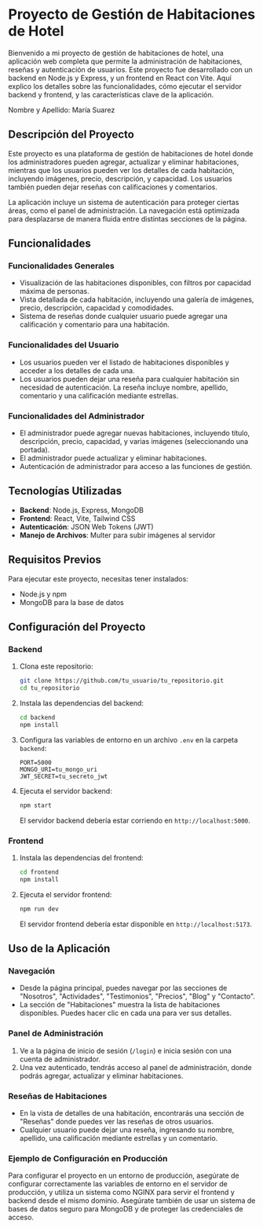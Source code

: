 # Proyecto de Gestión de Habitaciones de Hotel

Bienvenido a mi proyecto de gestión de habitaciones de hotel, una aplicación web completa que permite la administración de habitaciones, reseñas y autenticación de usuarios. Este proyecto fue desarrollado con un backend en Node.js y Express, y un frontend en React con Vite. Aquí explico los detalles sobre las funcionalidades, cómo ejecutar el servidor backend y frontend, y las características clave de la aplicación.

Nombre y Apellido: María Suarez

## Descripción del Proyecto

Este proyecto es una plataforma de gestión de habitaciones de hotel donde los administradores pueden agregar, actualizar y eliminar habitaciones, mientras que los usuarios pueden ver los detalles de cada habitación, incluyendo imágenes, precio, descripción, y capacidad. Los usuarios también pueden dejar reseñas con calificaciones y comentarios. 

La aplicación incluye un sistema de autenticación para proteger ciertas áreas, como el panel de administración. La navegación está optimizada para desplazarse de manera fluida entre distintas secciones de la página.

## Funcionalidades

### Funcionalidades Generales
- Visualización de las habitaciones disponibles, con filtros por capacidad máxima de personas.
- Vista detallada de cada habitación, incluyendo una galería de imágenes, precio, descripción, capacidad y comodidades.
- Sistema de reseñas donde cualquier usuario puede agregar una calificación y comentario para una habitación.

### Funcionalidades del Usuario
- Los usuarios pueden ver el listado de habitaciones disponibles y acceder a los detalles de cada una.
- Los usuarios pueden dejar una reseña para cualquier habitación sin necesidad de autenticación. La reseña incluye nombre, apellido, comentario y una calificación mediante estrellas.

### Funcionalidades del Administrador
- El administrador puede agregar nuevas habitaciones, incluyendo título, descripción, precio, capacidad, y varias imágenes (seleccionando una portada).
- El administrador puede actualizar y eliminar habitaciones.
- Autenticación de administrador para acceso a las funciones de gestión.

## Tecnologías Utilizadas

- **Backend**: Node.js, Express, MongoDB
- **Frontend**: React, Vite, Tailwind CSS
- **Autenticación**: JSON Web Tokens (JWT)
- **Manejo de Archivos**: Multer para subir imágenes al servidor

## Requisitos Previos

Para ejecutar este proyecto, necesitas tener instalados:

- Node.js y npm
- MongoDB para la base de datos

## Configuración del Proyecto

### Backend

1. Clona este repositorio:
   ```bash
   git clone https://github.com/tu_usuario/tu_repositorio.git
   cd tu_repositorio
   ```

2. Instala las dependencias del backend:
   ```bash
   cd backend
   npm install
   ```

3. Configura las variables de entorno en un archivo `.env` en la carpeta `backend`:
   ```plaintext
   PORT=5000
   MONGO_URI=tu_mongo_uri
   JWT_SECRET=tu_secreto_jwt
   ```

4. Ejecuta el servidor backend:
   ```bash
   npm start
   ```

   El servidor backend debería estar corriendo en `http://localhost:5000`.

### Frontend

1. Instala las dependencias del frontend:
   ```bash
   cd frontend
   npm install
   ```

2. Ejecuta el servidor frontend:
   ```bash
   npm run dev
   ```

   El servidor frontend debería estar disponible en `http://localhost:5173`.

## Uso de la Aplicación

### Navegación

- Desde la página principal, puedes navegar por las secciones de "Nosotros", "Actividades", "Testimonios", "Precios", "Blog" y "Contacto".
- La sección de "Habitaciones" muestra la lista de habitaciones disponibles. Puedes hacer clic en cada una para ver sus detalles.

### Panel de Administración

1. Ve a la página de inicio de sesión (`/login`) e inicia sesión con una cuenta de administrador.
2. Una vez autenticado, tendrás acceso al panel de administración, donde podrás agregar, actualizar y eliminar habitaciones.

### Reseñas de Habitaciones

- En la vista de detalles de una habitación, encontrarás una sección de "Reseñas" donde puedes ver las reseñas de otros usuarios.
- Cualquier usuario puede dejar una reseña, ingresando su nombre, apellido, una calificación mediante estrellas y un comentario.

### Ejemplo de Configuración en Producción

Para configurar el proyecto en un entorno de producción, asegúrate de configurar correctamente las variables de entorno en el servidor de producción, y utiliza un sistema como NGINX para servir el frontend y backend desde el mismo dominio. Asegúrate también de usar un sistema de bases de datos seguro para MongoDB y de proteger las credenciales de acceso.

